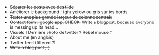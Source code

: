 * ~~Séparer les posts avec des tilde~~
* Améliorer le background : light yellow ou gris sur les bords
* ~~Tester une plus grande largeur de colonne centrale~~
* ~~Contact form : google app. CHECK.~~ Write a blogpost, because everyone is messing up its head...
* Visuels ! Dernière photo de twitter ? Rebel mouse ?
* About me (en anglais)
* Twitter feed (filtered ?)
* ~~Write a blog post ;-)~~
